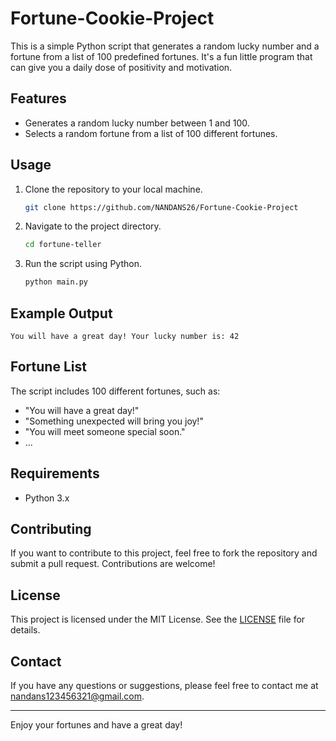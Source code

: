 # Fortune-Cookie-Project

This is a simple Python script that generates a random lucky number and a fortune from a list of 100 predefined fortunes. It's a fun little program that can give you a daily dose of positivity and motivation.

## Features

- Generates a random lucky number between 1 and 100.
- Selects a random fortune from a list of 100 different fortunes.

## Usage

1. Clone the repository to your local machine.
    ```sh
    git clone https://github.com/NANDANS26/Fortune-Cookie-Project
    ```

2. Navigate to the project directory.
    ```sh
    cd fortune-teller
    ```

3. Run the script using Python.
    ```sh
    python main.py
    ```

## Example Output

```
You will have a great day! Your lucky number is: 42
```

## Fortune List

The script includes 100 different fortunes, such as:
- "You will have a great day!"
- "Something unexpected will bring you joy!"
- "You will meet someone special soon."
- ...

## Requirements

- Python 3.x

## Contributing

If you want to contribute to this project, feel free to fork the repository and submit a pull request. Contributions are welcome!

## License

This project is licensed under the MIT License. See the [LICENSE](LICENSE) file for details.

## Contact

If you have any questions or suggestions, please feel free to contact me at nandans123456321@gmail.com.

---

Enjoy your fortunes and have a great day!
```

